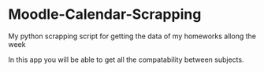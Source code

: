 # Moodle-Calendar-Scrapping
My python scrapping script for getting the data of my homeworks allong the week

In this app you will be able to get all the compatability between subjects.


